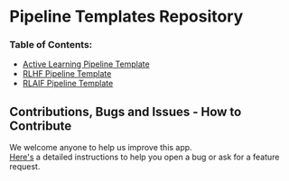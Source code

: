 # Pipeline Templates Repository

### Table of Contents:

- [Active Learning Pipeline Template](active_learning/README.md)
- [RLHF Pipeline Template](rlhf/README.md)
- [RLAIF Pipeline Template](rlaif/README.md)


## Contributions, Bugs and Issues - How to Contribute

We welcome anyone to help us improve this app.  
[Here's](CONTRIBUTING.md) a detailed instructions to help you open a bug or ask for a feature request.